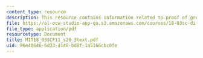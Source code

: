 ```yaml
---
content_type: resource
description: This resource contains information related to proof of green's formula.
file: https://ol-ocw-studio-app-qa.s3.amazonaws.com/courses/18-03sc-differential-equations-fall-2011/96e406466d334148bd8f1a5166cbc0fe_MIT18_03SCF11_s26_3text.pdf
file_type: application/pdf
resourcetype: Document
title: MIT18_03SCF11_s26_3text.pdf
uid: 96e40646-6d33-4148-bd8f-1a5166cbc0fe
---
```


